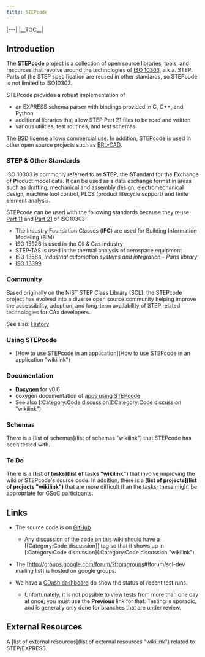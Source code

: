 ```yaml
---
title: STEPcode
---
```


|---|
|\_\_TOC\_\_|

Introduction
------------

The **STEPcode** project is a collection of open source libraries,
tools, and resources that revolve around the technologies of [ISO
10303](http://en.wikipedia.org/w/index.php?title=ISO_10303), a.k.a.
STEP. Parts of the STEP specification are reused in other standards, so
STEPcode is not limited to ISO10303.

STEPcode provides a robust implementation of

-   an EXPRESS schema parser with bindings provided in C, C++, and
    Python
-   additional libraries that allow STEP Part 21 files to be read and
    written
-   various utilities, test routines, and test schemas

The [BSD
license](http://github.com/stepcode/stepcode/blob/master/COPYING) allows
commercial use. In addition, STEPcode is used in other open source
projects such as [BRL-CAD](http://www.brl-cad.org).

### STEP & Other Standards

ISO 10303 is commonly referred to as **STEP**, the **ST**andard for the
**E**xchange of **P**roduct model data. It can be used as a data
exchange format in areas such as drafting, mechanical and assembly
design, electromechanical design, machine tool control, PLCS (product
lifecycle support) and finite element analysis.

STEPcode can be used with the following standards because they reuse
[Part 11](http://en.wikipedia.org/wiki/ISO_10303-11) and [Part
21](http://en.wikipedia.org/wiki/ISO_10303-21) of ISO10303:

-   The Industry Foundation Classes (**IFC**) are used for Building
    Information Modeling (BIM)
-   ISO 15926 is used in the Oil & Gas industry
-   STEP-TAS is used in the thermal analysis of aerospace equipment
-   ISO 13584, *Industrial automation systems and integration - Parts
    library*
-   [ISO 13399](http://en.wikipedia.org/wiki/ISO_13399)

### Community

Based originally on the NIST STEP Class Library (SCL), the STEPcode
project has evolved into a diverse open source community helping improve
the accessibility, adoption, and long-term availability of STEP related
technologies for CAx developers.

See also: [History](History "wikilink")

### Using STEPcode

-   [How to use STEPcode in an
    application](How to use STEPcode in an application "wikilink")

### Documentation

-   **[Doxygen](http://stepcode.org/doxygen/)** for v0.6
-   doxygen documentation of [apps using
    STEPcode](http://stepcode.org/stepcode-use-doxygen/)
-   See also [:Category:Code
    discussion](:Category:Code discussion "wikilink")

### Schemas

There is a [list of schemas](list of schemas "wikilink") that STEPcode
has been tested with.

### To Do

There is a **[list of tasks](list of tasks "wikilink")** that involve
improving the wiki or STEPcode's source code. In addition, there is a
**[list of projects](list of projects "wikilink")** that are more
difficult than the tasks; these might be appropriate for GSoC
participants.

Links
-----

-   The source code is on [GitHub](http://github.com/stepcode/stepcode)
    -   Any discussion of the code on this wiki should have a
        [[Category:Code discussion]] tag so that it shows up in
        [:Category:Code
        discussion](:Category:Code discussion "wikilink")

-   The [<http://groups.google.com/forum/?fromgroups>\#!forum/scl-dev
    mailing list] is hosted on google groups.
-   We have a [CDash
    dashboard](http://my.cdash.org/index.php?project=StepClassLibrary)
    do show the status of recent test runs.
    -   Unfortunately, it is not possible to view tests from more than
        one day at once; you must use the **Previous** link for that.
        Testing is sporadic, and is generally only done for branches
        that are under review.

External Resources
------------------

A [list of external resources](list of external resources "wikilink")
related to STEP/EXPRESS.
